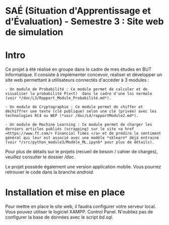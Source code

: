 # SAÉ (Situation d'Apprentissage et d'Évaluation) - Semestre 3 : Site web de simulation

# Intro

Ce projet à été réalisé en groupe dans le cadre de mes études en BUT Informatique.
Il consiste à implémenter concevoir, réaliser et développer un site web permettant à utilisateurs connectés d'accéder à 3 modules :

	- Un module de Probabilité : Ce module permet de calculer et de visualiser la probabilité P(x<t)  dans le cadre d'une loi normale (voir */doc/L3/Rapport_Module_Probabilité.md*).
	
	- Un module de Cryptographie : Ce module permet de chiffer et déchiffrer une texte (clé publique) selon une clé (privée) avec les technologies RC4 ou WEP (*voir /doc/L4/rapportModule2.md*).
	
	- Un module de Machine Learning : Ce module permet de charger les derniers articles publiés (scrapping) sur le site <a href =https://www.ft.com/> Financial Times </a> et de prédire le sentiment général qui leur est associé avec une modèle *sklearn* déjà entrainé (voir */src/python_module3/Modèle_ML.ipynb* pour plus de détails). 

Pour plus de détails sur le projets (recueil de besoin / cahier de charges), veuillez consulter le dossier */doc*.

Le projet possède également une version application mobile. Vous pourrez retrouver le code dans la branche *android*.

# Installation et mise en place

Pour mettre en place le site web, il faudra configurer votre serveur local. Vous pouvez utiliser le logiciel XAMPP. Control Panel. 
N'oubliez pas de configurer la base de données avec le script *bd.sql*.

